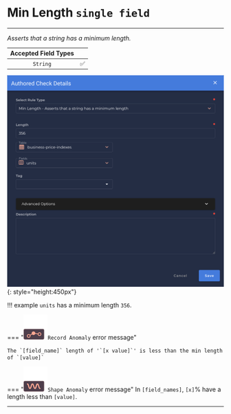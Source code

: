 # Min Length <spam id='single-field'>`single field`</spam>

---

*Asserts that a string has a minimum length.*

| Accepted Field Types   |                      |
| :--------------------: | :------------------: |
| `String`               | :white_check_mark:   |

![Screenshot](../assets/checks/rule-types/min-length-check.png){: style="height:450px"}

!!! example
    `units` has a minimum length `356`.

=== "![Screenshot](../assets/checks/rule-types/icons/icon-record-anomaly-dark.svg)`Record Anomaly` error message"

    The `[field_name]` length of '`[x value]`' is less than the min length of `[value]`

=== "![Screenshot](../assets/checks/rule-types/icons/icon-shape-anomaly-dark.svg)`Shape Anomaly` error message"
    In `[field_names]`, `[x]`% have a length less than `[value]`.

---